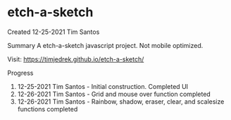 # etch-a-sketch
Created 12-25-2021
Tim Santos

Summary
A etch-a-sketch javascript project. Not mobile optimized.

Visit: https://timjedrek.github.io/etch-a-sketch/

Progress
1. 12-25-2021 Tim Santos - Initial construction.  Completed UI
2. 12-26-2021 Tim Santos - Grid and mouse over function completed
3. 12-26-2021 Tim Santos - Rainbow, shadow, eraser, clear, and scalesize functions completed
